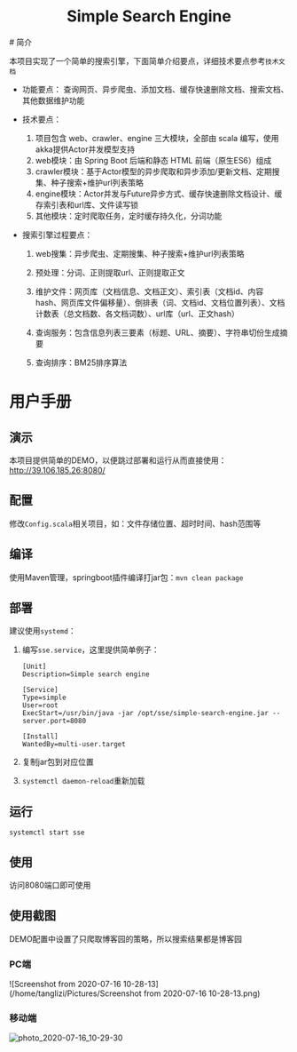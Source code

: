 <h1><center>Simple Search Engine</center></h1>
# 简介

本项目实现了一个简单的搜索引擎，下面简单介绍要点，详细技术要点参考`技术文档`  

- 功能要点：
    查询网页、异步爬虫、添加文档、缓存快速删除文档、搜索文档、其他数据维护功能  

- 技术要点：
    1. 项目包含 web、crawler、engine 三大模块，全部由 scala 编写，使用akka提供Actor并发模型支持
    2. web模块：由 Spring Boot 后端和静态 HTML 前端（原生ES6）组成
    3. crawler模块：基于Actor模型的异步爬取和异步添加/更新文档、定期搜集、种子搜索+维护url列表策略
    4. engine模块：Actor并发与Future异步方式、缓存快速删除文档设计、缓存索引表和url库、文件读写锁
    5. 其他模块：定时爬取任务，定时缓存持久化，分词功能

- 搜索引擎过程要点：
    1. web搜集：异步爬虫、定期搜集、种子搜索+维护url列表策略
    
    2. 预处理：分词、正则提取url、正则提取正文
    
    3. 维护文件：网页库（文档信息、文档正文）、索引表（文档id、内容hash、网页库文件偏移量）、倒排表（词、文档id、文档位置列表）、文档计数表（总文档数、各文档词数）、url库（url、正文hash）
    
    4. 查询服务：包含信息列表三要素（标题、URL、摘要）、字符串切份生成摘要
    
    5. 查询排序：BM25排序算法
    
       

# 用户手册



## 演示

本项目提供简单的DEMO，以便跳过部署和运行从而直接使用：  
<http://39.106.185.26:8080/>



## 配置

修改`Config.scala`相关项目，如：文件存储位置、超时时间、hash范围等



## 编译

使用Maven管理，springboot插件编译打jar包：`mvn clean package`



## 部署

建议使用`systemd`：

1. 编写`sse.service`，这里提供简单例子：
    ```
    [Unit]
    Description=Simple search engine

    [Service]
    Type=simple
    User=root
    ExecStart=/usr/bin/java -jar /opt/sse/simple-search-engine.jar --server.port=8080

    [Install]
    WantedBy=multi-user.target
    ```

2. 复制jar包到对应位置

3. `systemctl daemon-reload`重新加载

    

## 运行

`systemctl start sse`



## 使用

访问8080端口即可使用



## 使用截图

DEMO配置中设置了只爬取博客园的策略，所以搜索结果都是博客园



### PC端

![Screenshot from 2020-07-16 10-28-13](/home/tanglizi/Pictures/Screenshot from 2020-07-16 10-28-13.png)

### 移动端

![photo_2020-07-16_10-29-30](/home/tanglizi/Documents/photo_2020-07-16_10-29-30.jpg)